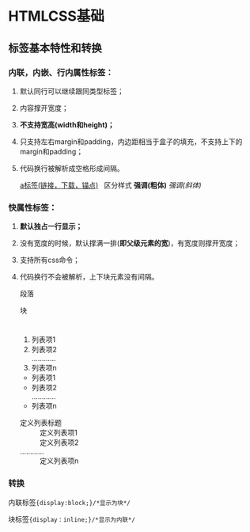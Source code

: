 # HTMLCSS基础
## 标签基本特性和转换


### 内联，内嵌、行内属性标签：

1. 默认同行可以继续跟同类型标签；
2. 内容撑开宽度；
3. **不支持宽高(width和height)；**
4. 只支持左右margin和padding，内边距相当于盒子的填充，不支持上下的margin和padding；
5. 代码换行被解析成空格形成间隔。


    <a href="#">a标签(链接，下载，锚点)</a>
    <img src="" alt=""/>
    <a href="#"><img src="" alt=""/></a>
    <span>区分样式</span>
    <strong>强调(粗体)</strong>
    <em>强调(斜体)</em>
    
### 快属性标签：

1. **默认独占一行显示；**
2. 没有宽度的时候，默认撑满一排(**即父级元素的宽**)，有宽度则撑开宽度；
3. 支持所有css命令；
4. 代码换行不会被解析，上下块元素没有间隔。


    <p>段落</p>
    <div>块</div>
    <h1></h1> <!--从1到6-->
    <!--有序列表-->
    <ol>
    <li>列表项1</li>
    <li>列表项2</li>
    …………
    <li>列表项n</li>
    </ol>
    <!--无序列表-->
    <ul>
    <li>列表项1</li>
    <li>列表项2</li>
    …………
    <li>列表项n</li>
    </ul>
    <!--定义列表项-->
    <dl>
    <dt>定义列表标题</dt>
    <dd>定义列表项1</dd>
    <dd>定义列表项2</dd>
    …………
    <dd>定义列表项n</dd>
    </dl>
    
### 转换

内联标签`{display:block;}/*显示为块*/`

块标签`{display：inline;}/*显示为内联*/`